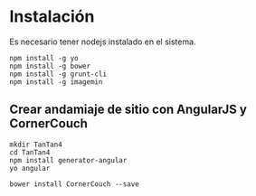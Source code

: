 Instalación
===========

Es necesario tener nodejs instalado en el sistema.


    npm install -g yo
    npm install -g bower
    npm install -g grunt-cli
    npm install -g imagemin


Crear andamiaje de sitio con AngularJS y CornerCouch
----------------------------------------------------

    mkdir TanTan4
    cd TanTan4
    npm install generator-angular
    yo angular

    bower install CornerCouch --save

